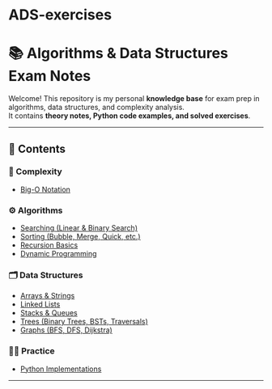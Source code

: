 # ADS-exercises
# 📚 Algorithms & Data Structures Exam Notes

Welcome! This repository is my personal **knowledge base** for exam prep in algorithms, data structures, and complexity analysis.  
It contains **theory notes, Python code examples, and solved exercises**.

---

## 📖 Contents

### 🧮 Complexity
- [Big-O Notation](complexity/big_o_notation.md) 

### ⚙️ Algorithms
- [Searching (Linear & Binary Search)](algorithms/searching.md)  
- [Sorting (Bubble, Merge, Quick, etc.)](algorithms/sorting.md)  
- [Recursion Basics](algorithms/recursion.md)  
- [Dynamic Programming](algorithms/dynamic_programming.md)  

### 🗂 Data Structures
- [Arrays & Strings](data_structures/arrays.md)  
- [Linked Lists](data_structures/linked_lists.md)  
- [Stacks & Queues](data_structures/stacks_queues.md)  
- [Trees (Binary Trees, BSTs, Traversals)](data_structures/trees.md)  
- [Graphs (BFS, DFS, Dijkstra)](data_structures/graphs.md)  

### 🧑‍💻 Practice 
- [Python Implementations](practice/code/)  

---